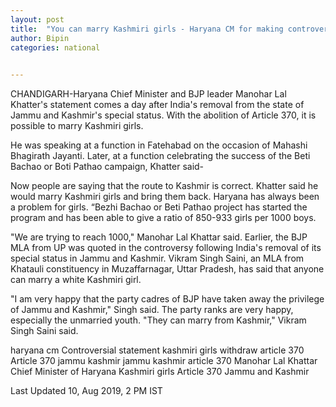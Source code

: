 ```yaml
---
layout: post
title:  "You can marry Kashmiri girls - Haryana CM for making controversial remark"
author: Bipin
categories: national
 

---
```

CHANDIGARH-Haryana Chief Minister and BJP leader Manohar Lal Khatter's statement comes a day after India's removal from the state of Jammu and Kashmir's special status. With the abolition of Article 370, it is possible to marry Kashmiri girls.

He was speaking at a function in Fatehabad on the occasion of Mahashi Bhagirath Jayanti. Later, at a function celebrating the success of the Beti Bachao or Boti Pathao campaign, Khatter said-

Now people are saying that the route to Kashmir is correct. Khatter said he would marry Kashmiri girls and bring them back. Haryana has always been a problem for girls. “Bezhi Bachao or Beti Pathao project has started the program and has been able to give a ratio of 850-933 girls per 1000 boys.

"We are trying to reach 1000," Manohar Lal Khattar said. Earlier, the BJP MLA from UP was quoted in the controversy following India's removal of its special status in Jammu and Kashmir. Vikram Singh Saini, an MLA from Khatauli constituency in Muzaffarnagar, Uttar Pradesh, has said that anyone can marry a white Kashmiri girl.

"I am very happy that the party cadres of BJP have taken away the privilege of Jammu and Kashmir," Singh said. The party ranks are very happy, especially the unmarried youth. "They can marry from Kashmir," Vikram Singh Saini said. 

haryana cm 
Controversial statement
kashmiri girls
withdraw article 370
Article 370
jammu kashmir
jammu kashmir article 370
Manohar Lal Khattar
Chief Minister of Haryana
Kashmiri girls
Article 370
Jammu and Kashmir

Last Updated 10, Aug 2019, 2 PM IST 